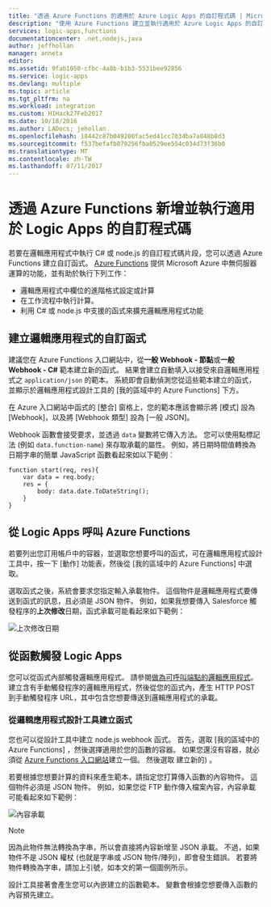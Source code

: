 ```yaml
---
title: "透過 Azure Functions 的適用於 Azure Logic Apps 的自訂程式碼 | Microsoft Docs"
description: "使用 Azure Functions 建立並執行適用於 Azure Logic Apps 的自訂程式碼"
services: logic-apps,functions
documentationcenter: .net,nodejs,java
author: jeffhollan
manager: anneta
editor: 
ms.assetid: 9fab1050-cfbc-4a8b-b1b3-5531bee92856
ms.service: logic-apps
ms.devlang: multiple
ms.topic: article
ms.tgt_pltfrm: na
ms.workload: integration
ms.custom: H1Hack27Feb2017
ms.date: 10/18/2016
ms.author: LADocs; jehollan
ms.openlocfilehash: 18442c87b049200fac5ed41cc7034ba7a848b8d3
ms.sourcegitcommit: f537befafb079256fba0529ee554c034d73f36b0
ms.translationtype: MT
ms.contentlocale: zh-TW
ms.lasthandoff: 07/11/2017
---
```

# <a name="add-and-run-custom-code-for-logic-apps-through-azure-functions"></a>透過 Azure Functions 新增並執行適用於 Logic Apps 的自訂程式碼

若要在邏輯應用程式中執行 C# 或 node.js 的自訂程式碼片段，您可以透過 Azure Functions 建立自訂函式。 
[Azure Functions](../azure-functions/functions-overview.md) 提供 Microsoft Azure 中無伺服器運算的功能，並有助於執行下列工作：

* 邏輯應用程式中欄位的進階格式設定或計算
* 在工作流程中執行計算。
* 利用 C# 或 node.js 中支援的函式來擴充邏輯應用程式功能

## <a name="create-custom-functions-for-your-logic-apps"></a>建立邏輯應用程式的自訂函式

建議您在 Azure Functions 入口網站中，從**一般 Webhook - 節點**或**一般 Webhook - C#** 範本建立新的函式。 結果會建立自動填入以接受來自邏輯應用程式之 `application/json` 的範本。 系統即會自動偵測您從這些範本建立的函式，並顯示於邏輯應用程式設計工具的 [我的區域中的 Azure Functions] 下方。

在 Azure 入口網站中函式的 [整合] 窗格上，您的範本應該會顯示將 [模式] 設為 [Webhook]，以及將 [Webhook 類型] 設為 [一般 JSON]。 

Webhook 函數會接受要求，並透過 `data` 變數將它傳入方法。 您可以使用點標記法 (例如 `data.function-name`) 來存取承載的屬性。 例如，將日期時間值轉換為日期字串的簡單 JavaScript 函數看起來如以下範例︰

```
function start(req, res){
    var data = req.body;
    res = {
        body: data.date.ToDateString();
    }
}
```

## <a name="call-azure-functions-from-logic-apps"></a>從 Logic Apps 呼叫 Azure Functions

若要列出您訂用帳戶中的容器，並選取您想要呼叫的函式，可在邏輯應用程式設計工具中，按一下 [動作] 功能表，然後從 [我的區域中的 Azure Functions] 中選取。

選取函式之後，系統會要求您指定輸入承載物件。 這個物件是邏輯應用程式要傳送到函式的訊息，且必須是 JSON 物件。 例如，如果我想要傳入 Salesforce 觸發程序的**上次修改**日期，函式承載可能看起來如下範例：

![上次修改日期][1]

## <a name="trigger-logic-apps-from-a-function"></a>從函數觸發 Logic Apps

您可以從函式內部觸發邏輯應用程式。 請參閱[做為可呼叫端點的邏輯應用程式](logic-apps-http-endpoint.md)。 建立含有手動觸發程序的邏輯應用程式，然後從您的函式內，產生 HTTP POST 到手動觸發程序 URL，其中包含您想要傳送到邏輯應用程式的承載。

### <a name="create-a-function-from-logic-app-designer"></a>從邏輯應用程式設計工具建立函式

您也可以從設計工具中建立 node.js webhook 函式。 首先，選取 [我的區域中的 Azure Functions]  ，然後選擇適用於您的函數的容器。 如果您還沒有容器，就必須從 [Azure Functions 入口網站](https://functions.azure.com/signin)建立一個。 然後選取 建立新的) 。  

若要根據您想要計算的資料來產生範本，請指定您打算傳入函數的內容物件。 這個物件必須是 JSON 物件。 例如，如果您從 FTP 動作傳入檔案內容，內容承載可能看起來如下範例：

![內容承載][2]

> [!NOTE]
> 因為此物件無法轉換為字串，所以會直接將內容新增至 JSON 承載。 不過，如果物件不是 JSON 權杖 (也就是字串或 JSON 物件/陣列)，即會發生錯誤。 若要將物件轉換為字串，請加上引號，如本文的第一個圖例所示。
> 

設計工具接著會產生您可以內嵌建立的函數範本。 變數會根據您想要傳入函數的內容預先建立。

<!--Image references-->
[1]: ./media/logic-apps-azure-functions/callfunction.png
[2]: ./media/logic-apps-azure-functions/createfunction.png
